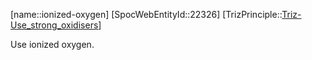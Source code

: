 ﻿---
type: TrizPrincipleSub
aliases:
- ionized-oxygen
license: CC BY-SA 4.0
copyright: https://github.com/SpocWeb
IsDeleted: false
IsReadOnly: false
Confidential: public
tags: 
- Triz/Principle/Sub
---
[name::ionized-oxygen]
[SpocWebEntityId::22326]
[TrizPrinciple::[Triz-Use_strong_oxidisers](tech/Triz/Principle/Triz-Use_strong_oxidisers.md)]

Use ionized oxygen.
